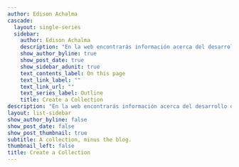 ```yaml
---
author: Edison Achalma
cascade:
  layout: single-series
  sidebar:
    author: Edison Achalma
    description: "En la web encontrarás información acerca del desarrollo del curso, así como la mayoría de los materiales que se usarán en él.\n"
    show_author_byline: true
    show_post_date: true
    show_sidebar_adunit: true
    text_contents_label: On this page
    text_link_label: ""
    text_link_url: ""
    text_series_label: Outline
    title: Create a Collection
description: "En la web encontrarás información acerca del desarrollo del curso, así como la mayoría de los materiales que se usarán en él.\n"
layout: list-sidebar
show_author_byline: false
show_post_date: false
show_post_thumbnail: true
subtitle: A collection, minus the blog.
thumbnail_left: false
title: Create a Collection
---
```

